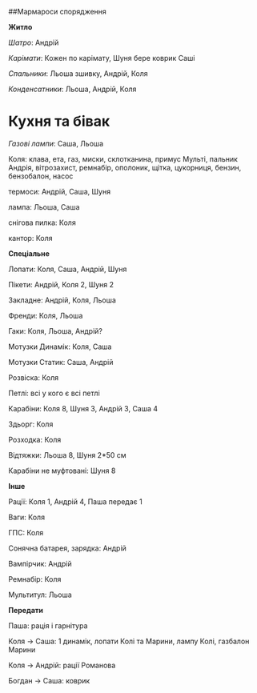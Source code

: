 ##Мармароси спорядження

**Житло**

_Шатро_: Андрій

_Карімати_: Кожен по карімату, Шуня бере коврик Саші

_Спальники_: Льоша зшивку, Андрій, Коля

_Конденсатники_: Льоша, Андрій, Коля


**Кухня та бівак**
=======
_Газові лампи_: Саша, Льоша


Коля: клава, ета, газ, миски, склотканина, примус Мульті, пальник Андрія, вітрозахист, ремнабір, ополоник, щітка, цукорниця, бензин, бензобалон, насос

термоси: Андрій, Саша, Шуня

лампа: Льоша, Саша

снігова пилка: Коля

кантор: Коля

**Спеціальне**

Лопати: Коля, Саша, Андрій, Шуня

Пікети: Андрій, Коля 2, Шуня 2

Закладне: Андрій, Коля, Льоша

Френди: Коля, Льоша 

Гаки: Коля, Льоша, Андрій?

Мотузки Динамік: Коля, Саша

Мотузки Статик: Саша, Андрій

Розвіска: Коля

Петлі: всі у кого є всі петлі

Карабіни: Коля 8, Шуня 3, Андрій 3, Саша 4

Здьорг: Коля

Розходка: Коля

Відтяжки: Льоша 8, Шуня 2*50 см

Карабіни не муфтовані: Шуня 8


**Інше**

Рації: Коля 1, Андрій 4, Паша передає 1

Ваги: Коля

ГПС: Коля

Сонячна батарея, зарядка: Андрій

Вампірчик: Андрій

Ремнабір: Коля

Мультитул: Льоша


**Передати**

Паша: рація і гарнітура

Коля -> Саша: 1 динамік, лопати Колі та Марини, лампу Колі, газбалон Марини

Коля -> Андрій: рації Романова

Богдан -> Саша: коврик